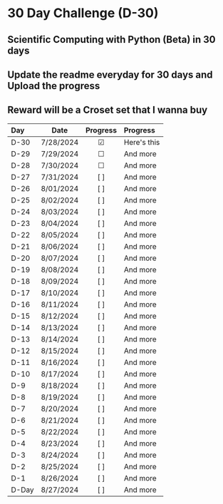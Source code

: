 # 30 Day Challenge (D-30)

## Scientific Computing with Python (Beta) in 30 days
## Update the readme everyday for 30 days and Upload the progress
## Reward will be a Croset set that I wanna buy

| Day      | Date     | Progress     | Progress
| :---        |    :----:   |    :----:   | :---        |
| D-30      | 7/28/2024       | &#9745;  | Here's this   |
| D-29   | 7/29/2024        | &#9744;      | And more      |
| D-28   | 7/30/2024        | &#9744;      | And more      |
| D-27   | 7/31/2024        | [ ]      | And more      |
| D-26   | 8/01/2024        | [ ]      | And more      | 
| D-25   | 8/02/2024        | [ ]      | And more      | 
| D-24   | 8/03/2024        | [ ]      | And more      | 
| D-23   | 8/04/2024        | [ ]      | And more      | 
| D-22   | 8/05/2024        | [ ]      | And more      | 
| D-21   | 8/06/2024        | [ ]      | And more      | 
| D-20   | 8/07/2024        | [ ]      | And more      | 
| D-19   | 8/08/2024        | [ ]      | And more      | 
| D-18   | 8/09/2024        | [ ]      | And more      | 
| D-17   | 8/10/2024        | [ ]      | And more      | 
| D-16   | 8/11/2024        | [ ]      | And more      | 
| D-15   | 8/12/2024        | [ ]      | And more      | 
| D-14   | 8/13/2024        | [ ]      | And more      | 
| D-13   | 8/14/2024        | [ ]      | And more      | 
| D-12   | 8/15/2024        | [ ]      | And more      | 
| D-11   | 8/16/2024        | [ ]      | And more      | 
| D-10   | 8/17/2024        | [ ]      | And more      | 
| D-9    | 8/18/2024        | [ ]      | And more      | 
| D-8    | 8/19/2024        | [ ]      | And more      | 
| D-7    | 8/20/2024        | [ ]      | And more      | 
| D-6    | 8/21/2024        | [ ]      | And more      | 
| D-5    | 8/22/2024        | [ ]      | And more      | 
| D-4    | 8/23/2024        | [ ]      | And more      | 
| D-3    | 8/24/2024        | [ ]      | And more      | 
| D-2    | 8/25/2024        | [ ]      | And more      | 
| D-1    | 8/26/2024        | [ ]      | And more      | 
| D-Day    | 8/27/2024        | [ ]      | And more      | 
